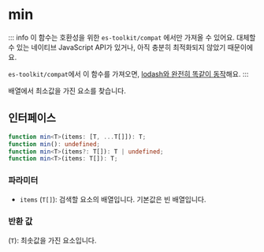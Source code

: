 # min

::: info
이 함수는 호환성을 위한 `es-toolkit/compat` 에서만 가져올 수 있어요. 대체할 수 있는 네이티브 JavaScript API가 있거나, 아직 충분히 최적화되지 않았기 때문이에요.

`es-toolkit/compat`에서 이 함수를 가져오면, [lodash와 완전히 똑같이 동작](../../../compatibility.md)해요.
:::

배열에서 최소값을 가진 요소를 찾습니다.


## 인터페이스

```typescript
function min<T>(items: [T, ...T[]]): T;
function min(): undefined;
function min<T>(items?: T[]): T | undefined;
function min<T>(items: T[]): T;
```

### 파라미터

- `items` (`T[]`): 검색할 요소의 배열입니다. 기본값은 빈 배열입니다.

### 반환 값

(`T`): 최솟값을 가진 요소입니다.